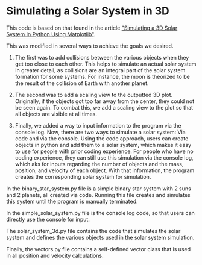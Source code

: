 # Simulating a Solar System in 3D

This code is based on that found in the article ["Simulating a 3D Solar System In Python Using Matplotlib"](https://thepythoncodingbook.com/2021/12/11/simulating-3d-solar-system-python-matplotlib/).

This was modified in several ways to achieve the goals we desired. 

1. The first was to add collisions between the various objects when they get too close to each other. This helps to simulate an actual solar system in greater detail, as collisions are an integral part of the solar system formation for some systems. For instance, the moon is theorized to be the result of the collision of Earth with another planet.

2. The second was to add a scaling view to the outputted 3D plot. Originally, if the objects got too far away from the center, they could not be seen again. To combat this, we add a scaling view to the plot so that all objects are visible at all times.

3. Finally, we added a way to input information to the program via the console log. Now, there are two ways to simulate a solar system: Via code and via the console. Using the code approach, users can create objects in python and add them to a solar system, which makes it easy to use for people with prior coding experience. For people who have no coding experience, they can still use this simulation via the console log, which aks for inputs regarding the number of objects and the mass, position, and velocity of each object. With that information, the program creates the corresponding solar system for simulation.

In the binary_star_system.py file is a simple binary star system with 2 suns and 2 planets, all created via code. Running this file creates and simulates this system until the program is manually terminated.

In the simple_solar_system.py file is the console log code, so that users can directly use the console for input.

The solar_system_3d.py file contains the code that simulates the solar system and defines the various objects used in the solar system simulation.

Finally, the vectors.py file contains a self-defined vector class that is used in all position and velocity calculations.